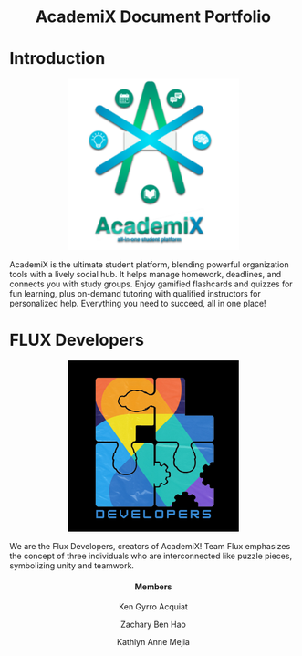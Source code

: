 
<h1 align="center">AcademiX Document Portfolio</h1>

# Introduction
<p align="center">
  <img src="Assets/academix-logo.png" width="300" alt="AcademiX Logo"><br>
</p>

AcademiX is the ultimate student platform, blending powerful organization tools with a lively social hub. It helps manage homework, deadlines, and connects you with study groups. Enjoy gamified flashcards and quizzes for fun learning, plus on-demand tutoring with qualified instructors for personalized help. Everything you need to succeed, all in one place!
  


# FLUX Developers
<p align="center">
  <img src="Assets/teamflux-logo.png" width="300" alt="Team Flux Logo">
</p>
We are the Flux Developers, creators of AcademiX! Team Flux emphasizes the concept of three individuals who are interconnected like puzzle pieces, symbolizing unity and teamwork.

<h4 align="center">Members</h4>
<p align="center">Ken Gyrro Acquiat</p>
<p align="center">Zachary Ben Hao</p>
<p align="center">Kathlyn Anne Mejia</p>
